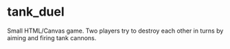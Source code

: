 tank_duel
=========

Small HTML/Canvas game. Two players try to destroy each other in turns by aiming and firing tank cannons.
